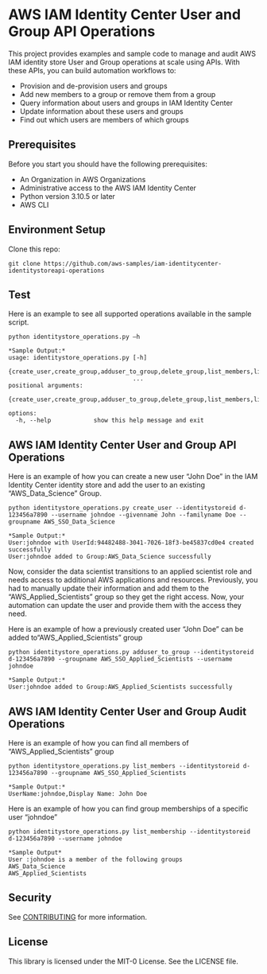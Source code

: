 # AWS IAM Identity Center User and Group API Operations

This project provides examples and sample code to manage and audit AWS IAM identity store User and Group operations at scale using APIs. With these APIs, you can build automation workflows to:
* Provision and de-provision users and groups 
* Add new members to a group or remove them from a group
* Query information about users and groups in IAM Identity Center
* Update information about these users and groups
* Find out which users are members of which groups

## Prerequisites

Before you start you should have the following prerequisites:
  * An Organization in AWS Organizations
  * Administrative access to the AWS IAM Identity Center
  * Python version 3.10.5 or later
  * AWS CLI

## Environment Setup

Clone this repo:

```
git clone https://github.com/aws-samples/iam-identitycenter-identitystoreapi-operations

```

## Test

Here is an example to see all supported operations available in the sample script.

```
python identitystore_operations.py —h

*Sample Output:*
usage: identitystore_operations.py [-h]
                                   {create_user,create_group,adduser_to_group,delete_group,list_members,list_membership}
                                   ...
positional arguments:
  {create_user,create_group,adduser_to_group,delete_group,list_members,list_membership}

options:
  -h, --help            show this help message and exit

```

## AWS IAM Identity Center User and Group API Operations

Here is an example of how you can create a new user “John Doe” in the IAM Identity Center identity store and add the user to an existing “AWS_Data_Science” Group.

```
python identitystore_operations.py create_user --identitystoreid d-123456a7890 --username johndoe --givenname John --familyname Doe --groupname AWS_SSO_Data_Science

*Sample Output:*
User:johndoe with UserId:94482488-3041-7026-18f3-be45837cd0e4 created successfully
User:johndoe added to Group:AWS_Data_Science successfully
```

Now, consider the data scientist transitions to an applied scientist role and needs access to additional AWS applications and resources. Previously, you had to manually update their information and add them to the “AWS_Applied_Scientists” group so they get the right access. Now, your automation can update the user and provide them with the access they need. 
 
Here is an example of how a previously created user “John Doe” can be added to“AWS_Applied_Scientists” group

```
python identitystore_operations.py adduser_to_group --identitystoreid d-123456a7890 --groupname AWS_SSO_Applied_Scientists --username johndoe

*Sample Output:*
User:johndoe added to Group:AWS_Applied_Scientists successfully
```

## AWS IAM Identity Center User and Group Audit Operations

Here is an example of how you can find all members of “AWS_Applied_Scientists” group

```
python identitystore_operations.py list_members --identitystoreid d-123456a7890 --groupname AWS_SSO_Applied_Scientists 

*Sample Output:*
UserName:johndoe,Display Name: John Doe 
```

Here is an example of how you can find group memberships of a specific user “johndoe”

```
python identitystore_operations.py list_membership --identitystoreid d-123456a7890 --username johndoe

*Sample Output*
User :johndoe is a member of the following groups
AWS_Data_Science
AWS_Applied_Scientists
```

## Security

See [CONTRIBUTING](CONTRIBUTING.md#security-issue-notifications) for more information.

## License

This library is licensed under the MIT-0 License. See the LICENSE file.


